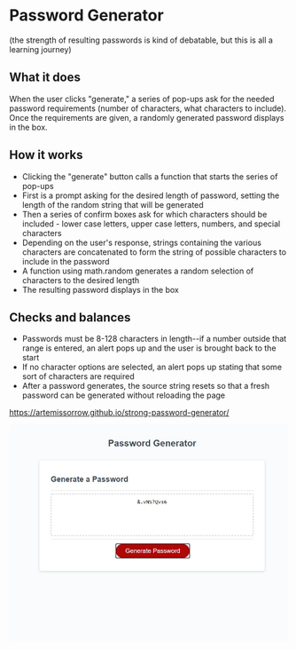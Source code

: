 # Password Generator
(the strength of resulting passwords is kind of debatable, but this is all a learning journey)

## What it does
When the user clicks "generate," a series of pop-ups ask for the needed password requirements (number of characters, what characters to include). Once the requirements are given, a randomly generated password displays in the box.

## How it works
- Clicking the "generate" button calls a function that starts the series of pop-ups
- First is a prompt asking for the desired length of password, setting the length of the random string that will be generated
- Then a series of confirm boxes ask for which characters should be included - lower case letters, upper case letters, numbers, and special characters
- Depending on the user's response, strings containing the various characters are concatenated to form the string of possible characters to include in the password
- A function using math.random generates a random selection of characters to the desired length
- The resulting password displays in the box


## Checks and balances
- Passwords must be 8-128 characters in length--if a number outside that range is entered, an alert pops up and the user is brought back to the start
- If no character options are selected, an alert pops up stating that some sort of characters are required
- After a password generates, the source string resets so that a fresh password can be generated without reloading the page

https://artemissorrow.github.io/strong-password-generator/

![screenshot of generator in action](./assets/screenshot03082021.jpg)